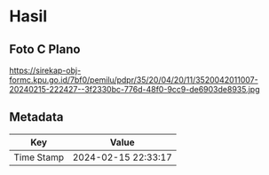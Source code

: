 # Hasil

## Foto C Plano

https://sirekap-obj-formc.kpu.go.id/7bf0/pemilu/pdpr/35/20/04/20/11/3520042011007-20240215-222427--3f2330bc-776d-48f0-9cc9-de6903de8935.jpg


## Metadata

| Key        | Value               |
| ---------- | ------------------- |
| Time Stamp | 2024-02-15 22:33:17 |



